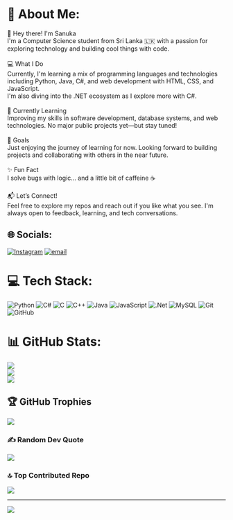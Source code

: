 # 💫 About Me:
👋 Hey there! I'm Sanuka<br>I'm a Computer Science student from Sri Lanka 🇱🇰 with a passion for exploring technology and building cool things with code.<br><br>💻 What I Do<br>Currently, I'm learning a mix of programming languages and technologies including Python, Java, C#, and web development with HTML, CSS, and JavaScript.<br>I'm also diving into the .NET ecosystem as I explore more with C#.<br><br>🌱 Currently Learning<br>Improving my skills in software development, database systems, and web technologies. No major public projects yet—but stay tuned!<br><br>🎯 Goals<br>Just enjoying the journey of learning for now. Looking forward to building projects and collaborating with others in the near future.<br><br>✨ Fun Fact<br>I solve bugs with logic... and a little bit of caffeine ☕<br><br>📬 Let’s Connect!<br>Feel free to explore my repos and reach out if you like what you see. I'm always open to feedback, learning, and tech conversations.
 
## 🌐 Socials:
[![Instagram](https://img.shields.io/badge/Instagram-%23E4405F.svg?logo=Instagram&logoColor=white)](https://instagram.com/sanuka.s.waravita) [![email](https://img.shields.io/badge/Email-D14836?logo=gmail&logoColor=white)](mailto:sanuka.s.waravita@gmail.com) 

# 💻 Tech Stack:
![Python](https://img.shields.io/badge/python-3670A0?style=for-the-badge&logo=python&logoColor=ffdd54) ![C#](https://img.shields.io/badge/c%23-%23239120.svg?style=for-the-badge&logo=csharp&logoColor=white) ![C](https://img.shields.io/badge/c-%2300599C.svg?style=for-the-badge&logo=c&logoColor=white) ![C++](https://img.shields.io/badge/c++-%2300599C.svg?style=for-the-badge&logo=c%2B%2B&logoColor=white) ![Java](https://img.shields.io/badge/java-%23ED8B00.svg?style=for-the-badge&logo=openjdk&logoColor=white) ![JavaScript](https://img.shields.io/badge/javascript-%23323330.svg?style=for-the-badge&logo=javascript&logoColor=%23F7DF1E) ![.Net](https://img.shields.io/badge/.NET-5C2D91?style=for-the-badge&logo=.net&logoColor=white) ![MySQL](https://img.shields.io/badge/mysql-4479A1.svg?style=for-the-badge&logo=mysql&logoColor=white) ![Git](https://img.shields.io/badge/git-%23F05033.svg?style=for-the-badge&logo=git&logoColor=white) ![GitHub](https://img.shields.io/badge/github-%23121011.svg?style=for-the-badge&logo=github&logoColor=white)
# 📊 GitHub Stats:
![](https://github-readme-stats.vercel.app/api?username=SanukaWaravita&theme=dark&hide_border=false&include_all_commits=true&count_private=true)<br/>
![](https://nirzak-streak-stats.vercel.app/?user=SanukaWaravita&theme=dark&hide_border=false)<br/>
![](https://github-readme-stats.vercel.app/api/top-langs/?username=SanukaWaravita&theme=dark&hide_border=false&include_all_commits=true&count_private=true&layout=compact)

## 🏆 GitHub Trophies
![](https://github-profile-trophy.vercel.app/?username=SanukaWaravita&theme=dark&no-frame=false&no-bg=true&margin-w=4)

### ✍️ Random Dev Quote
![](https://quotes-github-readme.vercel.app/api?type=horizontal&theme=radical)

### 🔝 Top Contributed Repo
![](https://github-contributor-stats.vercel.app/api?username=SanukaWaravita&limit=5&theme=dark&combine_all_yearly_contributions=true)

---
[![](https://visitcount.itsvg.in/api?id=SanukaWaravita&icon=9&color=1)](https://visitcount.itsvg.in)

<!-- Proudly created with GPRM ( https://gprm.itsvg.in ) -->
